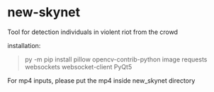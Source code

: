 # new-skynet
Tool for detection individuals in violent riot from the crowd

installation:
>py -m pip install pillow opencv-contrib-python image requests websockets websocket-client PyQt5


For mp4 inputs, please put the mp4 inside new_skynet directory